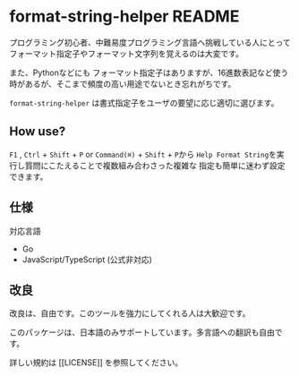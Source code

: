 # format-string-helper README

プログラミング初心者、中難易度プログラミング言語へ挑戦している人にとって
フォーマット指定子やフォーマット文字列を覚えるのは大変です。

また、Pythonなどにも フォーマット指定子はありますが、16進数表記など使う
時があるが、そこまで頻度の高い用途でないとき忘れがちです。

`format-string-helper` は書式指定子をユーザの要望に応じ適切に選びます。

## How use?

`F1` , `Ctrl` + `Shift` + `P` or `Command(⌘)` + `Shift` + `P`から
`Help Format String`を実行し質問にこたえることで複数組み合わさった複雑な
指定も簡単に迷わず設定できます。

## 仕様

対応言語

* Go
* JavaScript/TypeScript (公式非対応)

## 改良

改良は、自由です。このツールを強力にしてくれる人は大歓迎です。

このパッケージは、日本語のみサポートしています。多言語への翻訳も自由です。

詳しい規約は [[LICENSE]] を参照してください。
